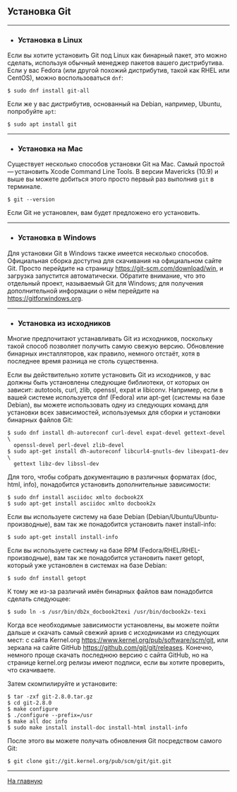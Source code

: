 ## **Установка Git**
---

* ### **Установка в Linux**

Если вы хотите установить Git под Linux как бинарный пакет, это можно сделать, используя обычный менеджер пакетов вашего дистрибутива. Если у вас Fedora (или другой похожий дистрибутив, такой как RHEL или CentOS), можно воспользоваться `dnf`:

```
$ sudo dnf install git-all
```

Если же у вас дистрибутив, основанный на Debian, например, Ubuntu, попробуйте `apt`:

```
$ sudo apt install git
```

---
* ### **Установка на Mac**

Существует несколько способов установки Git на Mac. Самый простой — установить Xcode Command Line Tools. В версии Mavericks (10.9) и выше вы можете добиться этого просто первый раз выполнив `git` в терминале.

```
$ git --version
```

Если Git не установлен, вам будет предложено его установить.

---

* ### **Установка в Windows**
Для установки Git в Windows также имеется несколько способов. Официальная сборка доступна для скачивания на официальном сайте Git. Просто перейдите на страницу https://git-scm.com/download/win, и загрузка запустится автоматически. Обратите внимание, что это отдельный проект, называемый Git для Windows; для получения дополнительной информации о нём перейдите на https://gitforwindows.org.

---
* ### **Установка из исходников**

Многие предпочитают устанавливать Git из исходников, поскольку такой способ позволяет получить самую свежую версию. Обновление бинарных инсталляторов, как правило, немного отстаёт, хотя в последнее время разница не столь существенна.

Если вы действительно хотите установить Git из исходников, у вас должны быть установлены следующие библиотеки, от которых он зависит: autotools, curl, zlib, openssl, expat и libiconv. Например, если в вашей системе используется dnf (Fedora) или apt-get (системы на базе Debian), вы можете использовать одну из следующих команд для установки всех зависимостей, используемых для сборки и установки бинарных файлов Git:
```
$ sudo dnf install dh-autoreconf curl-devel expat-devel gettext-devel \
  openssl-devel perl-devel zlib-devel
$ sudo apt-get install dh-autoreconf libcurl4-gnutls-dev libexpat1-dev \
  gettext libz-dev libssl-dev
  ```

Для того, чтобы собрать документацию в различных форматах (doc, html, info), понадобится установить дополнительные зависимости:
```
$ sudo dnf install asciidoc xmlto docbook2X
$ sudo apt-get install asciidoc xmlto docbook2x
```

Если вы используете систему на базе Debian (Debian/Ubuntu/Ubuntu-производные), вам так же понадобится установить пакет install-info:

```
$ sudo apt-get install install-info
```

Если вы используете систему на базе RPM (Fedora/RHEL/RHEL-производные), вам так же понадобится установить пакет getopt, который уже установлен в системах на базе Debian:

```
$ sudo dnf install getopt
```

К тому же из-за различий имён бинарных файлов вам понадобится сделать следующее:

``` 
$ sudo ln -s /usr/bin/db2x_docbook2texi /usr/bin/docbook2x-texi
```

Когда все необходимые зависимости установлены, вы можете пойти дальше и скачать самый свежий архив с исходниками из следующих мест: с сайта Kernel.org https://www.kernel.org/pub/software/scm/git, или зеркала на сайте GitHub https://github.com/git/git/releases. Конечно, немного проще скачать последнюю версию с сайта GitHub, но на странице kernel.org релизы имеют подписи, если вы хотите проверить, что скачиваете.

Затем скомпилируйте и установите:

```
$ tar -zxf git-2.8.0.tar.gz
$ cd git-2.8.0
$ make configure
$ ./configure --prefix=/usr
$ make all doc info
$ sudo make install install-doc install-html install-info
```

После этого вы можете получать обновления Git посредством самого Git:

```
$ git clone git://git.kernel.org/pub/scm/git/git.git
```

---
[На главную](readme.md)